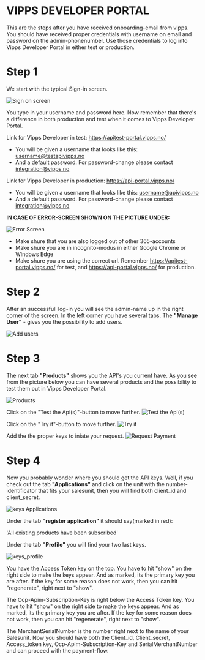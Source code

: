 # VIPPS DEVELOPER PORTAL

This are the steps after you have received onboarding-email from vipps. You should have received proper credentials with username on email and password on the admin-phonenumber. Use those credentials to log into Vipps Developer Portal in either test or production.

# Step 1
We start with the typical Sign-in screen.

![Sign on screen](https://github.com/vippsas/vipps-ecom-api/blob/master/Vipps_Developer_Portal_SamplePictures/Vipps_sign_in.PNG?raw=true "Title")

You type in your username and password here.
Now remember that there's a difference in both production and test when it comes to Vipps Developer Portal.

Link for Vipps Developer in test: https://apitest-portal.vipps.no/
- You will be given a username that looks like this: username@testapivipps.no
- And a default password. For password-change please contact integration@vipps.no

Link for Vipps Developer in production: https://api-portal.vipps.no/
- You will be given a username that looks like this:
username@apivipps.no
- And a default password. For password-change please contact integration@vipps.no

**IN CASE OF ERROR-SCREEN SHOWN ON THE PICTURE UNDER:**

![Error Screen](https://github.com/vippsas/vipps-ecom-api/blob/master/Vipps_Developer_Portal_SamplePictures/Error-Screen.PNG?raw=true "Title")

- Make shure that you are also logged out of other 365-accounts
- Make shure you are in incognito-modus in either Google Chrome or Windows Edge
- Make shure you are using the correct url. Remember https://apitest-portal.vipps.no/ for test, and https://api-portal.vipps.no/ for production.

# Step 2
After an successfull log-in you will see the admin-name up in the right corner of the screen. In the left corner you have several tabs.
The **"Manage User"** - gives you the possibility to add users.

![Add users](https://github.com/vippsas/vipps-ecom-api/blob/master/Vipps_Developer_Portal_SamplePictures/add_user_vipps_developer_portal.PNG?raw=true "Title")

# Step 3
The next tab **"Products"** shows you the API's you current have. As you see from the picture below you can have several products and the possibility to test them out in Vipps Developer Portal.

![Products](https://github.com/vippsas/vipps-ecom-api/blob/master/Vipps_Developer_Portal_SamplePictures/products_vipps_dev.PNG?raw=true "Title")

Click on the "Test the Api(s)"-button to move further.
![Test the Api(s)](https://github.com/vippsas/vipps-ecom-api/blob/master/Vipps_Developer_Portal_SamplePictures/Test_the_api.PNG?raw=true "Title")

Click on the "Try it"-button to move further.
![Try it](https://github.com/vippsas/vipps-ecom-api/blob/master/Vipps_Developer_Portal_SamplePictures/Try_it_out.PNG?raw=true "Title")

Add the the proper keys to iniate your request.
![Request Payment](https://github.com/vippsas/vipps-ecom-api/blob/master/Vipps_Developer_Portal_SamplePictures/Request_payment.PNG?raw=true "Title")

# Step 4
Now you probably wonder where you should get the API keys. Well, if you check out the tab **"Applications"** and click on the unit with the number-identificator that fits your salesunit, then you will find both client_id and client_secret.

![keys Applications](https://github.com/vippsas/vipps-ecom-api/blob/master/Vipps_Developer_Portal_SamplePictures/keys_application.PNG?raw=true "Title")

Under the tab **"register application"** it should say(marked in red):

'All existing products have been subscribed'

Under the tab **"Profile"** you will find your two last keys.

![keys_profile](https://github.com/vippsas/vipps-ecom-api/blob/master/Vipps_Developer_Portal_SamplePictures/keys_profile.PNG?raw=true "Title")

You have the Access Token key on the top. You have to hit "show" on the right side to make the keys appear. And as marked, its the primary key you are after. If the key for some reason does not work, then you can hit "regenerate", right next to "show".

The Ocp-Apim-Subscription-Key is right below the Access Token key. You have to hit "show" on the right side to make the keys appear. And as marked, its the primary key you are after. If the key for some reason does not work, then you can hit "regenerate", right next to "show".

The MerchantSerialNumber is the number right next to the name of your Salesunit. Now you should have both the Client_id, Client_secret, Access_token key, Ocp-Apim-Subscription-Key and SerialMerchantNumber and can proceed with the payment-flow.
